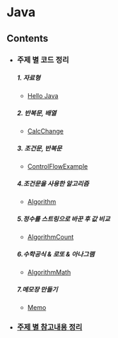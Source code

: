 # Java

## Contents

- ### 주제 별 코드 정리
  ##### 1.  __자료형__
  - [Hello Java](https://github.com/kps990515/ProgrammingStudy/tree/master/Java/HelloJava)

  ##### 2. __반복문, 배열__
  - [CalcChange](https://github.com/kps990515/ProgrammingStudy/tree/master/Java/CalcChange)

  ##### 3. __조건문, 반복문__
  - [ControlFlowExample](https://github.com/kps990515/ProgrammingStudy/tree/master/Java/ControlFlowExample)

  ##### 4.__조건문을 사용한 알고리즘__
  - [Algorithm](https://github.com/kps990515/ProgrammingStudy/tree/master/Java/Algorithm)

  ##### 5.__정수를 스트링으로 바꾼 후 값 비교__
  - [AlgorithmCount](https://github.com/kps990515/ProgrammingStudy/tree/master/Java/AlgorithmCount)

  ##### 6.__수학공식 & 로또 & 아나그램__
  - [AlgorithmMath](https://github.com/kps990515/ProgrammingStudy/tree/master/Java/AlgorithmMath)

  ##### 7.__메모장 만들기__
  - [Memo](https://github.com/kps990515/ProgrammingStudy/tree/master/Java/Memo)  

- ### [주제 별 참고내용 정리](https://github.com/kps990515/ProgrammingStudy/tree/master/Java/%EA%B3%B5%EB%B6%80%EC%9E%90%EB%A3%8C)
